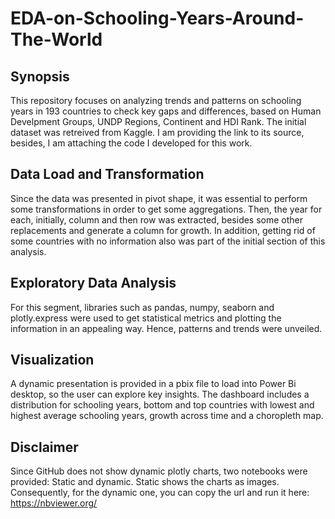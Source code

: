 # EDA-on-Schooling-Years-Around-The-World

## Synopsis
This repository focuses on analyzing trends and patterns on schooling years in 193 countries to check key gaps and differences, based on Human Develpment Groups, UNDP Regions, Continent and HDI Rank. The initial dataset was retreived from Kaggle. I am providing the link to its source, besides, I am attaching the code I developed for this work.

## Data Load and Transformation
Since the data was presented in pivot shape, it was essential to perform some transformations in order to get some aggregations. Then, the year for each, initially, column and then row was extracted, besides some other replacements and generate a column for growth. In addition, getting rid of some countries with no information also was part of the initial section of this analysis.

## Exploratory Data Analysis
For this segment, libraries such as pandas, numpy, seaborn and plotly.express were used to get statistical metrics and plotting the information in an appealing way. Hence, patterns and trends were unveiled.

## Visualization
A dynamic presentation is provided in a pbix file to load into Power Bi desktop, so the user can explore key insights. The dashboard includes a distribution for schooling years, bottom and top countries with lowest and highest average schooling years, growth across time and a choropleth map.

## Disclaimer

Since GitHub does not show dynamic plotly charts, two notebooks were provided: Static and dynamic. Static shows the charts as images. Consequently, for the dynamic one, you can copy the url and run it here: https://nbviewer.org/ 
